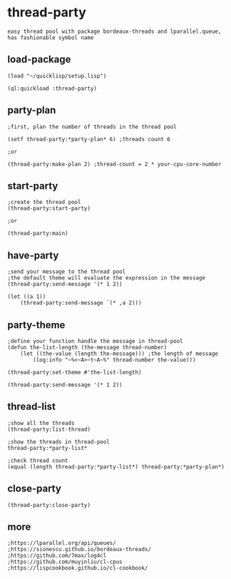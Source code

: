 # thread-party
```text
easy thread pool with package bordeaux-threads and lparallel.queue, has fashionable symbol name

```

## load-package
```common-lisp
(load "~/quicklisp/setup.lisp")

(ql:quickload :thread-party)

```

## party-plan
```common-lisp
;first, plan the number of threads in the thread pool

(setf thread-party:*party-plan* 6) ;threads count 6

;or

(thread-party:make-plan 2) ;thread-count = 2 * your-cpu-core-number 

```

## start-party
```common-lisp
;create the thread pool
(thread-party:start-party) 

;or

(thread-party:main)
```

## have-party
```common-lisp
;send your message to the thread pool
;the default theme will evaluate the expression in the message
(thread-party:send-message '(* 1 2))

(let ((a 1))
    (thread-party:send-message `(* ,a 2)))

```

## party-theme
```common-lisp
;define your function handle the message in thread-pool
(defun the-list-length (the-message thread-number)
    (let ((the-value (length the-message))) ;the length of message
        (log:info "~%<~A>~t~A~%" thread-number the-value)))
        
(thread-party:set-theme #'the-list-length)

(thread-party:send-message '(* 1 2))

```

## thread-list
```common-lisp
;show all the threads 
(thread-party:list-thread)

;show the threads in thread-pool
thread-party:*party-list*

;check thread count
(equal (length thread-party:*party-list*) thread-party:*party-plan*)
```

## close-party
```common-lisp
(thread-party:close-party)
```

## more
```common-lisp
;https://lparallel.org/api/queues/
;https://sionescu.github.io/bordeaux-threads/
;https://github.com/7max/log4cl
;https://github.com/muyinliu/cl-cpus
;https://lispcookbook.github.io/cl-cookbook/
```
